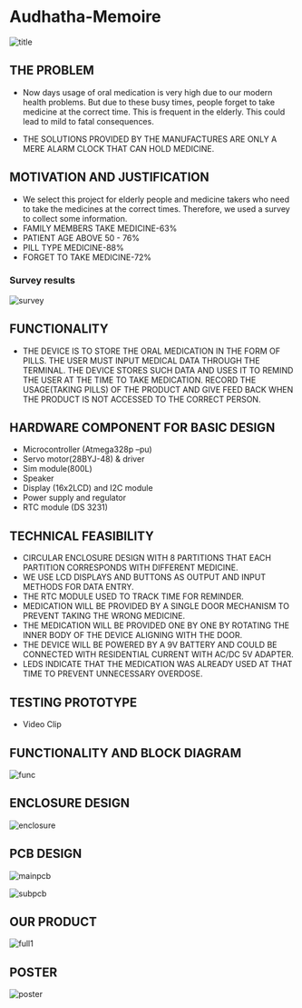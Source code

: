 # Audhatha-Memoire
![title](https://user-images.githubusercontent.com/81348862/201983364-fc32ee7c-3357-48eb-829e-6aaf8f1bb1fc.png)

## THE PROBLEM

* Now days usage of oral medication is very high due to our modern health problems. But due to these busy times, people forget to take medicine at the correct time. This is frequent in the elderly. This could lead to mild to fatal consequences.

* THE SOLUTIONS PROVIDED BY THE MANUFACTURES ARE ONLY A MERE ALARM CLOCK THAT CAN HOLD MEDICINE.

## MOTIVATION AND JUSTIFICATION

* We select this project for elderly people and medicine takers who need to take the medicines at the correct times. Therefore, we used a survey to collect some information.
* FAMILY MEMBERS TAKE MEDICINE-63%
* PATIENT AGE ABOVE 50 - 76%
* PILL TYPE MEDICINE-88%
* FORGET TO TAKE MEDICINE-72%
### Survey results
![survey](https://user-images.githubusercontent.com/81348862/201984308-b0ab3850-85ad-4ceb-afca-0674c20d1549.png)


## FUNCTIONALITY
* THE DEVICE IS TO STORE THE ORAL MEDICATION IN THE FORM OF PILLS. THE USER MUST INPUT MEDICAL DATA THROUGH THE TERMINAL. THE DEVICE STORES SUCH DATA AND USES IT TO REMIND THE USER AT THE TIME TO TAKE MEDICATION. RECORD THE USAGE(TAKING PILLS) OF THE PRODUCT AND GIVE FEED BACK WHEN THE PRODUCT IS NOT ACCESSED  TO THE CORRECT PERSON.


## HARDWARE COMPONENT FOR BASIC DESIGN
* Microcontroller (Atmega328p –pu)
* Servo motor(28BYJ-48) & driver
* Sim module(800L)
* Speaker
* Display (16x2LCD) and I2C module
* Power supply and regulator
* RTC module (DS 3231)

## TECHNICAL FEASIBILITY

* CIRCULAR ENCLOSURE DESIGN WITH 8 PARTITIONS THAT EACH     PARTITION CORRESPONDS WITH DIFFERENT MEDICINE.
* WE USE LCD DISPLAYS AND BUTTONS AS OUTPUT AND INPUT METHODS FOR DATA ENTRY.
* THE RTC MODULE USED TO TRACK TIME FOR REMINDER.
* MEDICATION WILL BE PROVIDED BY A SINGLE DOOR MECHANISM TO PREVENT TAKING THE WRONG MEDICINE.
* THE MEDICATION WILL BE PROVIDED ONE BY ONE BY ROTATING THE INNER BODY OF THE DEVICE ALIGNING WITH THE DOOR.
* THE DEVICE WILL BE POWERED BY A 9V BATTERY AND COULD BE CONNECTED WITH RESIDENTIAL CURRENT WITH AC/DC 5V ADAPTER.
* LEDS INDICATE THAT THE MEDICATION WAS ALREADY USED AT THAT TIME TO PREVENT UNNECESSARY OVERDOSE.

## TESTING PROTOTYPE
* Video Clip 

## FUNCTIONALITY AND BLOCK DIAGRAM
![func](https://user-images.githubusercontent.com/81348862/201983760-b0893336-cca2-486d-9fc6-5cbf7b04b43b.png)

## ENCLOSURE DESIGN
![enclosure](https://user-images.githubusercontent.com/81348862/201983891-696a599c-3a11-439e-b3f8-cb408be829cd.png)

## PCB DESIGN
![mainpcb](https://user-images.githubusercontent.com/81348862/201983991-a8c4c09c-c96a-4341-8399-320f0e204130.png)

![subpcb](https://user-images.githubusercontent.com/81348862/201984097-3ddd5a02-3b7d-4590-925e-0ac78e6a2eaf.png)

## OUR PRODUCT
![full1](https://user-images.githubusercontent.com/81348862/201983035-d80dc50f-347c-4d30-b60c-5036c429c020.png)

## POSTER
![poster](https://user-images.githubusercontent.com/81348862/201983626-215baa3b-34cc-4d38-81d9-719c4ce2c8b5.png)


